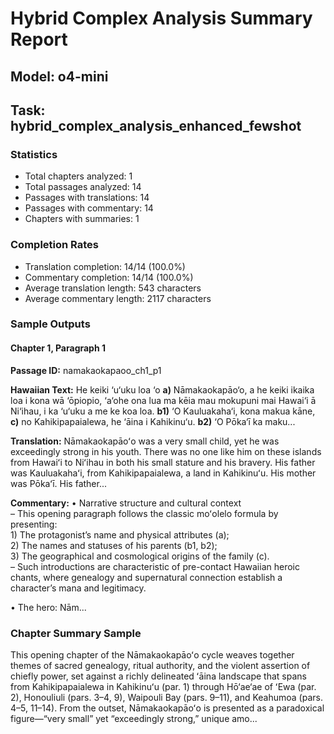 # Hybrid Complex Analysis Summary Report
## Model: o4-mini
## Task: hybrid_complex_analysis_enhanced_fewshot

### Statistics
- Total chapters analyzed: 1
- Total passages analyzed: 14
- Passages with translations: 14
- Passages with commentary: 14
- Chapters with summaries: 1

### Completion Rates
- Translation completion: 14/14 (100.0%)
- Commentary completion: 14/14 (100.0%)
- Average translation length: 543 characters
- Average commentary length: 2117 characters

### Sample Outputs

#### Chapter 1, Paragraph 1
**Passage ID:** namakaokapaoo_ch1_p1

**Hawaiian Text:**
He keiki ‘u‘uku loa ‘o **a)** Nāmakaokapāo‘o, a he  keiki ikaika loa i kona wā ‘ōpiopio, ‘a‘ohe ona lua  ma kēia mau mokupuni mai Hawai‘i ā Ni‘ihau, i ka  ‘u‘uku a me ke koa loa. **b1)** ‘O Kauluakaha‘i, kona   makua kāne, **c)** no Kahikipapaialewa, he ‘āina i  Kahikinu‘u. **b2)** ‘O Pōka‘ī ka maku...

**Translation:**
Nāmakaokapāoʻo was a very small child, yet he was exceedingly strong in his youth. There was no one like him on these islands from Hawaiʻi to Niʻihau in both his small stature and his bravery. His father was Kauluakahaʻi, from Kahikipapaialewa, a land in Kahikinuʻu. His mother was Pōkaʻī. His father...

**Commentary:**
• Narrative structure and cultural context  
  – This opening paragraph follows the classic moʻolelo formula by presenting:  
    1) The protagonist’s name and physical attributes (a);  
    2) The names and statuses of his parents (b1, b2);  
    3) The geographical and cosmological origins of the family (c).  
  – Such introductions are characteristic of pre-contact Hawaiian heroic chants, where genealogy and supernatural connection establish a character’s mana and legitimacy.

• The hero: Nām...

### Chapter Summary Sample
This opening chapter of the Nāmakaokapāoʻo cycle weaves together themes of sacred genealogy, ritual authority, and the violent assertion of chiefly power, set against a richly delineated ʻāina landscape that spans from Kahikipapaialewa in Kahikinuʻu (par. 1) through Hō‘ae‘ae of ʻEwa (par. 2), Honouliuli (pars. 3–4, 9), Waipouli Bay (pars. 9–11), and Keahumoa (pars. 4–5, 11–14).  From the outset, Nāmakaokapāoʻo is presented as a paradoxical figure—“very small” yet “exceedingly strong,” unique amo...